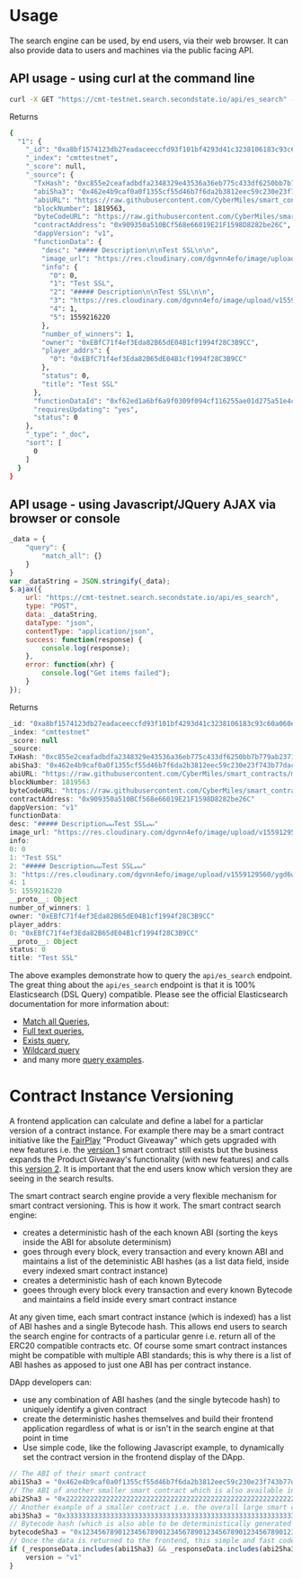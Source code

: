 # Usage

The search engine can be used, by end users, via their web browser. It can also provide data to users and machines via the public facing API.

## API usage - using curl at the command line

```bash
curl -X GET "https://cmt-testnet.search.secondstate.io/api/es_search" -H 'Content-Type: application/json' -d' {"query": {"match": {"contractAddress": "0x909350a510BCf568e66019E21F1598D8282be26C"}}}'
```
Returns
```bash
{
  "1": {
    "_id": "0xa8bf1574123db27eadaceeccfd93f101bf4293d41c3238106183c93c60a060e8", 
    "_index": "cmttestnet", 
    "_score": null, 
    "_source": {
      "TxHash": "0xc855e2ceafadbdfa2348329e43536a36eb775c433df6250bb7b779ab23712fb2", 
      "abiSha3": "0x462e4b9caf0a0f1355cf55d46b7f6da2b3812eec59c230e23f743b77dac4491c", 
      "abiURL": "https://raw.githubusercontent.com/CyberMiles/smart_contracts/master/FairPlay/v1/dapp/FairPlay.abi", 
      "blockNumber": 1819563, 
      "byteCodeURL": "https://raw.githubusercontent.com/CyberMiles/smart_contracts/master/FairPlay/v1/dapp/FairPlay.bin", 
      "contractAddress": "0x909350a510BCf568e66019E21F1598D8282be26C", 
      "dappVersion": "v1", 
      "functionData": {
        "desc": "##### Description\n\nTest SSL\n\n", 
        "image_url": "https://res.cloudinary.com/dgvnn4efo/image/upload/v1559129560/ygd6wnjmi79bm5iih9cn.jpg", 
        "info": {
          "0": 0, 
          "1": "Test SSL", 
          "2": "##### Description\n\nTest SSL\n\n", 
          "3": "https://res.cloudinary.com/dgvnn4efo/image/upload/v1559129560/ygd6wnjmi79bm5iih9cn.jpg", 
          "4": 1, 
          "5": 1559216220
        }, 
        "number_of_winners": 1, 
        "owner": "0xEBfC71f4ef3Eda82B65dE04B1cf1994f28C3B9CC", 
        "player_addrs": {
          "0": "0xEBfC71f4ef3Eda82B65dE04B1cf1994f28C3B9CC"
        }, 
        "status": 0, 
        "title": "Test SSL"
      }, 
      "functionDataId": "0xf62ed1a6bf6a9f0309f094cf116255ae01d275a51e4c7dcc06e301e599a76dc0", 
      "requiresUpdating": "yes", 
      "status": 0
    }, 
    "_type": "_doc", 
    "sort": [
      0
    ]
  }
}

```

## API usage - using Javascript/JQuery AJAX via browser or console
```javascript
_data = {
    "query": {
        "match_all": {}
    }
}
var _dataString = JSON.stringify(_data);
$.ajax({
    url: "https://cmt-testnet.search.secondstate.io/api/es_search",
    type: "POST",
    data: _dataString,
    dataType: "json",
    contentType: "application/json",
    success: function(response) {
        console.log(response);
    },
    error: function(xhr) {
        console.log("Get items failed");
    }
});
```
Returns
```javascript
_id: "0xa8bf1574123db27eadaceeccfd93f101bf4293d41c3238106183c93c60a060e8"
_index: "cmttestnet"
_score: null
_source:
TxHash: "0xc855e2ceafadbdfa2348329e43536a36eb775c433df6250bb7b779ab23712fb2"
abiSha3: "0x462e4b9caf0a0f1355cf55d46b7f6da2b3812eec59c230e23f743b77dac4491c"
abiURL: "https://raw.githubusercontent.com/CyberMiles/smart_contracts/master/FairPlay/v1/dapp/FairPlay.abi"
blockNumber: 1819563
byteCodeURL: "https://raw.githubusercontent.com/CyberMiles/smart_contracts/master/FairPlay/v1/dapp/FairPlay.bin"
contractAddress: "0x909350a510BCf568e66019E21F1598D8282be26C"
dappVersion: "v1"
functionData:
desc: "##### Description↵↵Test SSL↵↵"
image_url: "https://res.cloudinary.com/dgvnn4efo/image/upload/v1559129560/ygd6wnjmi79bm5iih9cn.jpg"
info:
0: 0
1: "Test SSL"
2: "##### Description↵↵Test SSL↵↵"
3: "https://res.cloudinary.com/dgvnn4efo/image/upload/v1559129560/ygd6wnjmi79bm5iih9cn.jpg"
4: 1
5: 1559216220
__proto__: Object
number_of_winners: 1
owner: "0xEBfC71f4ef3Eda82B65dE04B1cf1994f28C3B9CC"
player_addrs:
0: "0xEBfC71f4ef3Eda82B65dE04B1cf1994f28C3B9CC"
__proto__: Object
status: 0
title: "Test SSL"
```

The above examples demonstrate how to query the `api/es_search` endpoint. The great thing about the `api/es_search` endpoint is that it is 100% Elasticsearch (DSL Query) compatible. Please see the official Elasticsearch documentation for more information about:
- [Match all Queries](https://www.elastic.co/guide/en/elasticsearch/reference/current/query-dsl-match-all-query.html), 
- [Full text queries](https://www.elastic.co/guide/en/elasticsearch/reference/current/full-text-queries.html), 
- [Exists query](https://www.elastic.co/guide/en/elasticsearch/reference/current/query-dsl-exists-query.html), 
- [Wildcard query](https://www.elastic.co/guide/en/elasticsearch/reference/current/query-dsl-wildcard-query.html) 
- and many more [query examples](https://www.elastic.co/guide/en/elasticsearch/reference/current/search-request-body.html).

# Contract Instance Versioning

A frontend application can calculate and define a label for a particlar version of a contract instance. For example there may be a smart contract initiative like the [FairPlay](https://github.com/CyberMiles/smart_contracts/tree/master/FairPlay) "Product Giveaway" which gets upgraded with new features i.e. the [version 1](https://github.com/CyberMiles/smart_contracts/tree/master/FairPlay/v1) smart contract still exists but the business expands the Product Giveaway's functionality (with new features) and calls this [version 2](https://github.com/CyberMiles/smart_contracts/tree/master/FairPlay/v2). It is important that the end users know which version they are seeing in the search results.

The smart contract search engine provide a very flexible mechanism for smart contract versioning. 
This is how it work. 
The smart contract search engine:
- creates a deterministic hash of the each known ABI (sorting the keys inside the ABI for absolute determinism) 
- goes through every block, every transaction and every known ABI and maintains a list of the deteministic ABI hashes (as a list data field, inside every indexed smart contract instance)
- creates a deterministic hash of each known Bytecode 
- goees through every block every transaction and every known Bytecode and maintains a field inside every smart contract instance

At any given time, each smart contract instance (which is indexed) has a list of ABI hashes and a single Bytecode hash. This allows end users to search the search engine for contracts of a particular genre i.e. return all of the ERC20 compatible contracts etc. Of course some smart contract instances might be compatible with multiple ABI standards; this is why there is a list of ABI hashes as apposed to just one ABI has per contract instance.

DApp developers can:
- use any combination of ABI hashes (and the single bytecode hash) to uniquely identify a given contract
- create the deterministic hashes themselves and build their frontend application regardless of what is or isn't in the search engine at that point in time
- Use simple code, like the following Javascript example, to dynamically set the contract version in the frontend display of the DApp.

```Javascript
// The ABI of their smart contract
abi1Sha3 = "0x462e4b9caf0a0f1355cf55d46b7f6da2b3812eec59c230e23f743b77dac4491c";
// The ABI of another smaller smart contract which is also available internally
abi2Sha3 = "0x2222222222222222222222222222222222222222222222222222222222222222";
// Another example of a smaller contract i.e. the overall large smart contract might have internal ERC20 or ERC721 functionality
abi3Sha3 = "0x3333333333333333333333333333333333333333333333333333333333333333";
// Bytecode hash (which is also able to be deterministically generated by the frontend developer ahead of time)
bytecodeSha3 = "0x1234567890123456789012345678901234567890123456789012345678901234567";
// Once the data is returned to the frontend, this simple and fast code can be used to set the version number for display
if (_responseData.includes(abi1Sha3) && _responseData.includes(abi2Sha3) && _responseData.includes(abi3Sha3) && _responseData.includes(bytecodeSha3)){
    version = "v1"
}
```
